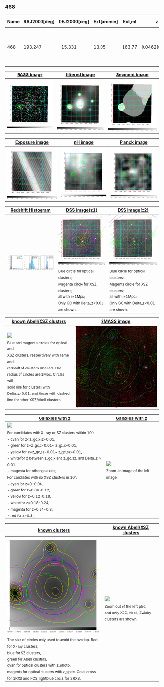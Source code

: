 <div STYLE="page-break-after: always;"></div>

### 468

|Name|RAJ2000[deg]|DEJ2000[deg] |Ext[arcmin]| Ext,ml | z | z_src| C|GC(XSZ,Delta_z<0.01)| GC(OPT,Delta_z<0.01)|GC| R_sig[arcmin] | R500[arcmin] | R500[Mpc]| CRsig[c/s] | CR500[c/s] |L500[1E44 erg/s]|F500[1E-12 erg/s/cm^2]| M500[1E14 Msun]|Tx[keV]|Cnt_sig|Beta|Rc[arcmin]|Comment|Alias|
|---|---|---|---|---|---|------|---|--------|---------|----------|---|---|---|---|---|---|---|---|---|---|---|---|---|---|
|468| 193.247| -15.331| 13.05| 163.77| 0.0462(0.005)| z1, z_xsz| B| L03, MCXC, PSZ2, Tar, XB| N| A, L03, MCXC, N, PSZ2, Tar, W, XB| 50.005| 16.994| 0.925| 1.134(0.131)| 1.022(0.118)| 0.949(0.103)| 18.894(2.062)| 2.35(0.13)| 3.68(0.13)| 408.0| 0.608(-0.048+0.061)| 14.384(-1.922+2.266)| -| k576|

|[RASS image](../image/468/468_img.pdf)|[filtered image](../image/468/468_fil.pdf)|[Segment image](../image/468/468_seg.pdf)|
|-------------------|--------------------|-------------------|
| <img src="../image/468/468_img.png" width="300">  | <img src="../image/468/468_fil.png" width="300">   | <img src="../image/468/468_seg.png" width="300">  |

|[Exposure image](../image/468/468_mex.pdf)| [nH image](../image/468/468_nh.pdf)| [Planck image](../image/468/468_p.pdf)|
|-------------------|--------------------|-------------------|
|<img src="../image/468/468_mex.png" width="300">   | <img src="../image/468/468_nh.png" width="300">    | <img src="../image/468/468_p.png" width="300"> |

|[Redshift Histogram](../image/468/468_zg.pdf) | [DSS image(z1)](../image/468/468_dss_z1.pdf)      |  [DSS image(z2)](../image/468/468_dss_z2.pdf)    |
|-------------------|--------------------|-------------------|
|<img src="../image/468/468_zg.png" width="300"> |<img src="../image/468/468_dss_z1.png" width="300"> <sub><br>Blue circle for optical clusters; <br>Magenta circle for XSZ clusters; <br>all with r=1Mpc; <br>Only GC with Delta_z<0.01 are shown. </sub>| <img src="../image/468/468_dss_z2.png" width="300"><sub><br>Blue circle for optical clusters; <br>Magenta circle for XSZ clusters; <br>all with r=1Mpc; <br>Only GC with Delta_z<0.01 are shown. </sub> |

|[known Abell/XSZ clusters](../image/468/468_m.pdf) | [2MASS image](../image/468/468_2mass.pdf)      |
|-------------------|-------------------|
|<img src=../image/468/468_m.png width="300"> <br><sub>Blue and magenta circles for optical and <br>XSZ clusters, respectively with name and <br>redshift of clusters labelled. The <br>radius of circles are 1Mpc. Circles with <br>solid line for clusters with <br>Delta_z<0.01, and those with dashed <br>line for other XSZ/Abell clusters.        </sub>|<img src="../image/468/468_2mass.png" width="300">  |

|[Galaxies with z](../image/468/468_opt_ned.pdf) |[Galaxies with z](../image/468/468_opt_ned_zoom.pdf) |
|-------------------|-------------------|
| <img src=../image/468/468_opt_ned.png width="300"> <br><sub> For candidates with X-ray or SZ clusters within 10': <br> - cyan for z<z_gc,xsz-0.01, <br> - green for z=z_gc,x-0.01~ z_gc,x+0.01, <br> - yellow for z=z_gc,sz-0.01~ z_gc,sz+0.01, <br> - white for z between z_gc,x and z_gc,sz, and Delta_z > 0.01, <br> - magenta for other galaxies; <br>For candiates with no XSZ clusters in 10': <br> - cyan for z=0-0.06, <br> - green for z=0.06-0.12, <br> - yellow for z=0.12-0.18, <br> - white for z=0.18-0.24, <br> - magenta for z=0.24-0.3, <br> - red for z>0.3 ;  </sub>|<img src=../image/468/468_opt_ned_zoom.png width="300">  <br><sub> Zoom-in image of the left image</sub>|

|[known clusters](../image/468/468_gc.pdf) |[known Abell/XSZ clusters](../image/468/468_gc_large.pdf) |
|-------------------|-------------------|
| <img src=../image/468/468_gc.png width="300"> <br><sub> The size of circles only used to avoid the overlap. Red for X-ray clusters, <br> blue for SZ clusters, <br> green for Abell clusters, <br> cyan for optical clusters with z_photo, <br> magenta for optical clusters with z_spec. Coral cross for 1RXS and FCS, lightblue cross for 2RXS. </sub>|<img src=../image/468/468_gc_large.png width="300"> <br><sub> Zoom out of the left plot, <br> and only XSZ, Abell, Zwicky clusters are shown. </sub> |



